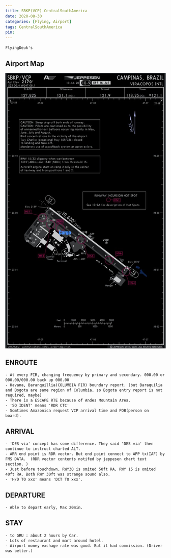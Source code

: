 ```yaml
---
title: SBKP(VCP)-CentralSouthAmerica
date: 2020-08-30
categories: [Flying, Airport]
tags: CentralSouthAmerica
pin:
---
```

`FlyingDeuk's`
>


## Airport Map
![vcp](/img/flying/airport/vcp_ap.jpg)

## ENROUTE
	- At every FIR, changing frequency by primary and secondary. 000.00 or 000.00/000.00 back up 000.00
	- Havana, Baranquillia(COLUMBIA FIR) boundary report. (but Baraquilia and Bogota are same region of Columbia, so Bogota entry report is not required, maybe)
	- There is a ESCAPE RTE because of Andes Mountain Area.
	- 'SQ IDENT' means 'RDR CTC'
	- Somtimes Amazonica request VCP arrival time and POB(person on board).

## ARRIVAL
	- 'DES via' concept has some difference. They said 'DES via' then continue to instruct charted ALT.
	- ARR end point is RDR vector. But end point connect to APP tx(IAF) by FMS DATA.  (RDR vector contents notifed by jeppesen chart text section. )
	- Just before touchdown, RWY30 is omited 50ft RA, RWY 15 is omited 40ft RA. Both RWY 30ft was strange sound also.
	- 'H/D TO xxx' means 'DCT TO xxx'.




## DEPARTURE
	- Able to depart early, Max 20min.

## STAY
	- to GRU : about 2 hours by Car.
	- Lots of restaurant and mart around hotel.
	- Airport money exchage rate was good. But it had commission. (Driver was better.)
